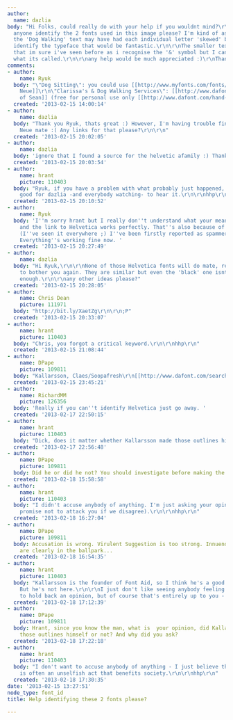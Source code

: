 ```yaml
---
author:
  name: dazlia
body: "Hi Folks, could really do with your help if you wouldnt mind?\r\n\r\nCould
  anyone identify the 2 fonts used in this image please? I'm kind of assuming that
  the 'Dog Walking' text may have had each individual letter 'skewed' but if we can
  identify the typeface that would be fantastic.\r\n\r\nThe smaller text uses a font
  that im sure i've seen before as i recognise the '&' symbol but I cant remember
  what its called.\r\n\r\nany help would be much appreciated :)\r\nThanks\r\ndaz\r\n\r\n\r\n\r\n[img:sites/default/files/old-images/Dog%20sitting%20and%20dog%20walking%20south%20london%20logo_5839.gif]"
comments:
- author:
    name: Ryuk
  body: "\"Dog Sitting\": you could use [[http://www.myfonts.com/fonts/linotype/neue-helvetica/|Helvetica
    Neue]]\r\n\"Clarissa's & Dog Walking Services\": [[http://www.dafont.com/hand-of-sean.font|Hand
    of Sean]] (free for personal use only [[http://www.dafont.com/hand-of-sean.font|here]])"
  created: '2013-02-15 14:00:14'
- author:
    name: dazlia
  body: "Thank you Ryuk, thats great :) However, I'm having trouble finding Helvetica
    Neue mate :( Any links for that please?\r\n\r\n"
  created: '2013-02-15 20:02:05'
- author:
    name: dazlia
  body: 'ignore that I found a source for the helvetic afamily :) Thanks again '
  created: '2013-02-15 20:03:54'
- author:
    name: hrant
    picture: 110403
  body: "Ryuk, if you have a problem with what probably just happened, it would be
    good for dazlia -and everybody watching- to hear it.\r\n\r\nhhp\r\n"
  created: '2013-02-15 20:10:52'
- author:
    name: Ryuk
  body: 'I''m sorry hrant but I really don''t understand what your mean for this one
    and the link to Helvetica works perfectly. That''s also because of [[http://typophile.com/node/100559|Helvetica]]
    (I''ve seen it everywhere ;) I''ve been firstly reported as spammer than blacklisted.
    Everything''s working fine now. '
  created: '2013-02-15 20:27:49'
- author:
    name: dazlia
  body: "Hi Ryuk,\r\n\r\nNone of those Helvetica fonts will do mate, really sorry
    to bother you again. They are similar but even the 'black' one isnt quite bold
    enough.\r\n\r\nany other ideas please?"
  created: '2013-02-15 20:28:05'
- author:
    name: Chris Dean
    picture: 111971
  body: "http://bit.ly/XaetZg\r\n\r\n;P"
  created: '2013-02-15 20:33:07'
- author:
    name: hrant
    picture: 110403
  body: "Chris, you forgot a critical keyword.\r\n\r\nhhp\r\n"
  created: '2013-02-15 21:08:44'
- author:
    name: DPape
    picture: 109811
  body: "Kallarsson, Claes/Soopafresh\r\n[[http://www.dafont.com/search.php?q=Soopafresh&text=Dog%20Sitting]][img:sites/default/files/old-images/dog1_6099.jpg]"
  created: '2013-02-15 23:45:21'
- author:
    name: RichardMM
    picture: 126356
  body: 'Really if you can''t identify Helvetica just go away. '
  created: '2013-02-17 22:50:15'
- author:
    name: hrant
    picture: 110403
  body: "Dick, does it matter whether Kallarsson made those outlines himself or not?\r\n\r\nhhp\r\n"
  created: '2013-02-17 22:56:48'
- author:
    name: DPape
    picture: 109811
  body: Did he or did he not? You should investigate before making the accusation.
  created: '2013-02-18 15:58:58'
- author:
    name: hrant
    picture: 110403
  body: "I didn't accuse anybody of anything. I'm just asking your opinion (and I
    promise not to attack you if we disagree).\r\n\r\nhhp\r\n"
  created: '2013-02-18 16:27:04'
- author:
    name: DPape
    picture: 109811
  body: Accusation is wrong. Virulent Suggestion is too strong. Innuendo or insinuation
    are clearly in the ballpark...
  created: '2013-02-18 16:54:35'
- author:
    name: hrant
    picture: 110403
  body: "Kallarsson is the founder of Font Aid, so I think he's a good guy overall.
    But he's not here.\r\n\r\nI just don't like seeing anybody feeling like they have
    to hold back an opinion, but of course that's entirely up to you - no pressure.\r\n\r\nhhp\r\n"
  created: '2013-02-18 17:12:39'
- author:
    name: DPape
    picture: 109811
  body: Hrant, since you know the man, what is  your opinion, did Kallarsson make
    those outlines himself or not? And why did you ask?
  created: '2013-02-18 17:22:18'
- author:
    name: hrant
    picture: 110403
  body: "I don't want to accuse anybody of anything - I just believe that being honest
    is often an unselfish act that benefits society.\r\n\r\nhhp\r\n"
  created: '2013-02-18 17:30:35'
date: '2013-02-15 13:27:51'
node_type: font_id
title: Help identifying these 2 fonts please?

---
```

